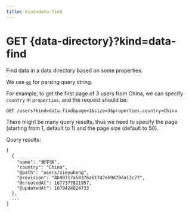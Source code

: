 ```yaml
---
title: kind=data-find
---
```


# GET {data-directory}?kind=data-find

Find data in a data directory based on some properties.

We use [`qs`](https://github.com/ljharb/qs) for parsing query string.

For example, to get the first page of 3 users from China,
we can specify `country` in `properties`,
and the request should be:

```
GET /users?kind=data-find&page=1&size=3&properties.country=China
```

There might be many query results,
thus we need to specify the page (starting from 1, default to 1)
and the page size (default to 50).

Query results:

```
[
  {
    "name": "谢宇恒",
    "country": "China",
    "@path": "users/xieyuheng",
    "@revision": "4b987c7a58376a61747eb9d79da13c77",
    "@createdAt": 1677377821957,
    "@updatedAt": 1679424824733
  },
  ...
]
```
